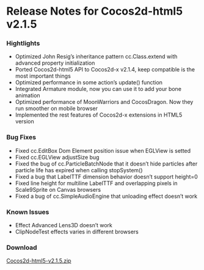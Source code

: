 Release Notes for Cocos2d-html5 v2.1.5
======================================

### Hightlights

-   Optimized John Resig’s inheritance pattern cc.Class.extend with advanced property initialization
-   Ported Cocos2d-html5 API to Cocos2d-x v2.1.4, keep compatible is the most important things
-   Optimized performance in some action’s update() function
-   Integrated Armature module, now you can use it to add your bone animation
-   Optimized performance of MoonWarriors and CocosDragon. Now they run smoother on mobile browser
-   Implemented the rest features of Cocos2d-x extensions in HTML5 version

### Bug Fixes

-   Fixed cc.EditBox Dom Element position issue when EGLView is setted
-   Fixed cc.EGLView adjustSize bug
-   Fixed the bug of cc.ParticleBatchNode that it doesn’t hide particles after particle life has expired when calling stopSystem()
-   Fixed a bug that LabelTTF dimension behavior doesn’t support height=0
-   Fixed line height for multiline LabelTTF and overlapping pixels in Scale9Sprite on Canvas browsers
-   Fixed a bug of cc.SimpleAudioEngine that unloading effect doesn’t work

### Known Issues

-   Effect Advanced Lens3D doesn’t work
-   ClipNodeTest effects varies in different browsers

### Download

[Cocos2d-html5-v2.1.5.zip](https://cocos2d-x.googlecode.com/files/Cocos2d-html5-v2.1.5.zip)
